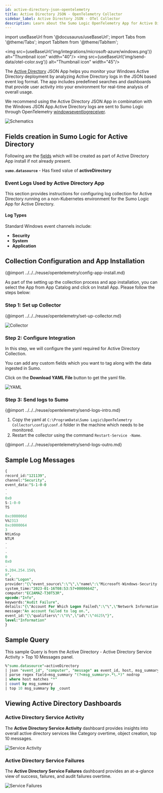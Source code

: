 ```yaml
---
id: active-directory-json-opentelemetry
title: Active Directory JSON - OpenTelemetry Collector
sidebar_label: Active Directory JSON - OTel Collector
description: Learn about the Sumo Logic OpenTelemetry App for Active Directory JSON.
---
```


import useBaseUrl from '@docusaurus/useBaseUrl';
import Tabs from '@theme/Tabs';
import TabItem from '@theme/TabItem';

<img src={useBaseUrl('img/integrations/microsoft-azure/windows.png')} alt="Thumbnail icon" width="40"/> <img src={useBaseUrl('img/send-data/otel-color.svg')} alt="Thumbnail icon" width="45"/>

The [Active Directory](https://learn.microsoft.com/en-us/windows-server/identity/ad-ds/get-started/virtual-dc/active-directory-domain-services-overview) JSON App helps you monitor your Windows Active Directory deployment by analyzing Active Directory logs in the JSON based event log format. The app includes predefined searches and dashboards that provide user activity into your environment for real-time analysis of overall usage.

We recommend using the Active Directory JSON App in combination with the Windows JSON App.Active Directory logs are sent to Sumo Logic through OpenTelemetry [windowseventlogreceiver](https://github.com/open-telemetry/opentelemetry-collector-contrib/tree/main/receiver/windowseventlogreceiver).

<img src='https://sumologic-app-data-v2.s3.amazonaws.com/dashboards/Active-Directory-OpenTelemetry/Active-Directory-Schematics.png' alt="Schematics" />

## Fields creation in Sumo Logic for Active Directory

Following are the [fields](https://help.sumologic.com/docs/manage/fields/) which will be created as part of Active Directory App install if not already present.

**`sumo.datasource`** - Has fixed value of **activeDirectory**

### Event Logs Used by Active Directory App

This section provides instructions for configuring log collection for Active Directory running on a non-Kubernetes environment for the Sumo Logic App for Active Directory.

#### Log Types

Standard Windows event channels include:
-   **Security**
-   **System**
-   **Application**

## Collection Configuration and App Installation

{@import ../../../reuse/opentelemetry/config-app-install.md}

As part of the setting up the collection process and app installation, you can select the App from App Catalog and click on Install App. Please follow the steps below:

### Step 1: Set up Collector

{@import ../../../reuse/opentelemetry/set-up-collector.md}

<img src='https://sumologic-app-data-v2.s3.amazonaws.com/dashboards/Active-Directory-OpenTelemetry/Active-Directory-Collector.png' alt="Collector" />

### Step 2: Configure Integration

In this step, we will configure the yaml required for Active Directory Collection.

You can add any custom fields which you want to tag along with the data ingested in Sumo.

Click on the **Download YAML File** button to get the yaml file.

<img src='https://sumologic-app-data-v2.s3.amazonaws.com/dashboards/Active-Directory-OpenTelemetry/Active-Directory-YAML.png' alt="YAML" />

### Step 3: Send logs to Sumo

{@import ../../../reuse/opentelemetry/send-logs-intro.md}

1. Copy the yaml at `C:\ProgramData\Sumo Logic\OpenTelemetry Collector\config\conf.d` folder in the machine which needs to be monitored.
2. Restart the collector using the command `Restart-Service -Name`.

{@import ../../../reuse/opentelemetry/send-logs-outro.md}


## Sample Log Messages

```sql
{
record_id:"121139",
channel:"Security",
event_data:"S-1-0-0
-
-
0x0
S-1-0-0
TS

0xc000006d
%%2313
0xc0000064
3
NtLmSsp
NTLM
-
-
-
0
0x0
-
9.204.254.156\
0",
task:"Logon",
provider:"{\"event_source\":\"\",\"name\":\"Microsoft-Windows-Security-Auditing\",\"guid\":\"{54849625-5478-4994-a5ba-3e3b0328c30d}\"}",
system_time:"2023-01-16T08:53:57+0000664Z",
computer:"EC2AMAZ-T30T53R",
opcode:"Info",
keywords:"Audit Failure",
details:"{\"Account For Which Logon Failed\":\"\",\"Network Information\":\"\",\"Failure Information\":\"\",\"Detailed Authentication Information\":\"\",\"Subject\":\"\",\"Process Information\":\"\",\"Logon Type\":\"3\",\"Additional Context\":\"\"}",
message:"An account failed to log on.",
event_id:"{\"qualifiers\":\"0\",\"id\":\"4625\"}",
level:"Information"
}
```

## Sample Query

This sample Query is from the Active Directory - Active Directory Service Activity > Top 10 Messages panel.

```sql
%"sumo.datasource"=activeDirectory
| json "event_id", "computer", "message" as event_id, host, msg_summary nodrop
| parse regex field=msg_summary "(?<msg_summary>.*\.*)" nodrop
| where host matches "*"
| count by msg_summary
| top 10 msg_summary by _count
```

## Viewing Active Directory Dashboards

### Active Directory Service Activity

The **Active Directory Service Activity** dashboard provides insights into overall active directory services like Category overtime, object creation, top 10 messages.

<img src='https://sumologic-app-data-v2.s3.amazonaws.com/dashboards/Active-Directory-OpenTelemetry/Active-Directory-Service-Activity.png' alt="Service Activity" />

### Active Directory Service Failures

The **Active Directory Service Failures** dashboard provides an at-a-glance view of success, failures, and audit failures overtime.

<img src='https://sumologic-app-data-v2.s3.amazonaws.com/dashboards/Active-Directory-OpenTelemetry/Active-Directory-Service-Failures.png' alt="Service Failures" />
